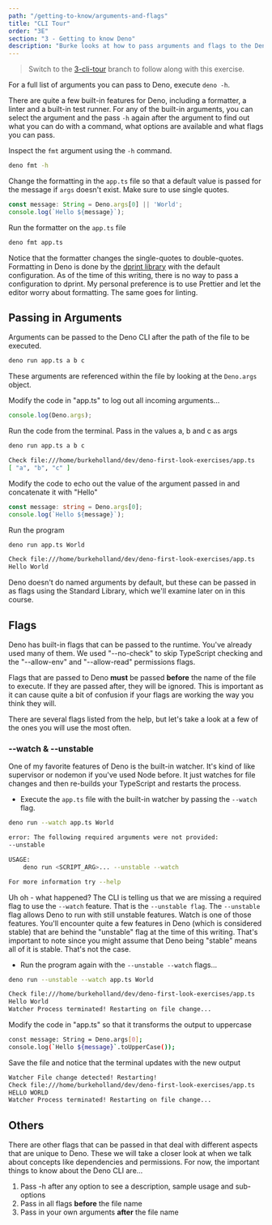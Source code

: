 ```yaml
---
path: "/getting-to-know/arguments-and-flags"
title: "CLI Tour"
order: "3E"
section: "3 - Getting to know Deno"
description: "Burke looks at how to pass arguments and flags to the Deno CLI"
---
```


> Switch to the [3-cli-tour](https://github.com/burkeholland/deno-exercises/tree/3-cli-tour) branch to follow along with this exercise.

For a full list of arguments you can pass to Deno, execute `deno -h`.

There are quite a few built-in features for Deno, including a formatter, a linter and a built-in test runner. For any of the built-in arguments, you can select the argument and the pass `-h` again after the argument to find out what you can do with a command, what options are available and what flags you can pass.

Inspect the `fmt` argument using the `-h` command.

```bash
deno fmt -h
```

Change the formatting in the `app.ts` file so that a default value is passed for the message if `args` doesn't exist. Make sure to use single quotes.

```typescript
const message: String = Deno.args[0] || 'World';
console.log(`Hello ${message}`);
```

Run the formatter on the `app.ts` file

```bash
deno fmt app.ts
```

Notice that the formatter changes the single-quotes to double-quotes. Formatting in Deno is done by the [dprint library](https://github.com/dprint/dprint) with the default configuration. As of the time of this writing, there is no way to pass a configuration to dprint. My personal preference is to use Prettier and let the editor worry about formatting. The same goes for linting.

## Passing in Arguments

Arguments can be passed to the Deno CLI after the path of the file to be executed.

```bash
deno run app.ts a b c
```

These arguments are referenced within the file by looking at the `Deno.args` object.

Modify the code in "app.ts" to log out all incoming arguments...

```typescript
console.log(Deno.args);
```

Run the code from the terminal. Pass in the values a, b and c as args

```bash
deno run app.ts a b c

Check file:///home/burkeholland/dev/deno-first-look-exercises/app.ts
[ "a", "b", "c" ]
```

Modify the code to echo out the value of the argument passed in and concatenate it with "Hello"

```typescript
const message: string = Deno.args[0];
console.log(`Hello ${message}`);
```

Run the program

```bash
deno run app.ts World

Check file:///home/burkeholland/dev/deno-first-look-exercises/app.ts
Hello World
```

Deno doesn't do named arguments by default, but these can be passed in as flags using the Standard Library, which we'll examine later on in this course.

## Flags

Deno has built-in flags that can be passed to the runtime. You've already used many of them. We used "--no-check" to skip TypeScript checking and the "--allow-env" and "--allow-read" permissions flags.

Flags that are passed to Deno **must** be passed **before** the name of the file to execute. If they are passed after, they will be ignored. This is important as it can cause quite a bit of confusion if your flags are working the way you think they will.

There are several flags listed from the help, but let's take a look at a few of the ones you will use the most often.

### --watch & --unstable

One of my favorite features of Deno is the built-in watcher. It's kind of like supervisor or nodemon if you've used Node before. It just watches for file changes and then re-builds your TypeScript and restarts the process.

- Execute the `app.ts` file with the built-in watcher by passing the `--watch` flag.

```bash
deno run --watch app.ts World

error: The following required arguments were not provided:
--unstable

USAGE:
    deno run <SCRIPT_ARG>... --unstable --watch

For more information try --help
```

Uh oh - what happened? The CLI is telling us that we are missing a required flag to use the `--watch` feature. That is the `--unstable flag`. The `--unstable` flag allows Deno to run with still unstable features. Watch is one of those features. You'll encounter quite a few features in Deno (which is considered stable) that are behind the "unstable" flag at the time of this writing. That's important to note since you might assume that Deno being "stable" means all of it is stable. That's not the case.

- Run the program again with the `--unstable --watch` flags...

```bash
deno run --unstable --watch app.ts World

Check file:///home/burkeholland/dev/deno-first-look-exercises/app.ts
Hello World
Watcher Process terminated! Restarting on file change...
```

Modify the code in "app.ts" so that it transforms the output to uppercase

```bash
const message: String = Deno.args[0];
console.log(`Hello ${message}`.toUpperCase());
```

Save the file and notice that the terminal updates with the new output

```bash
Watcher File change detected! Restarting!
Check file:///home/burkeholland/dev/deno-first-look-exercises/app.ts
HELLO WORLD
Watcher Process terminated! Restarting on file change...
```

## Others

There are other flags that can be passed in that deal with different aspects that are unique to Deno. These we will take a closer look at when we talk about concepts like dependencies and permissions. For now, the important things to know about the Deno CLI are...

1. Pass -h after any option to see a description, sample usage and sub-options
1. Pass in all flags **before** the file name
1. Pass in your own arguments **after** the file name
